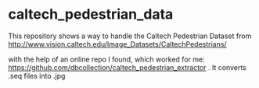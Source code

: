 # caltech_pedestrian_data

This repository shows a way to handle the Caltech Pedestrian Dataset from http://www.vision.caltech.edu/Image_Datasets/CaltechPedestrians/

with the help of an online repo I found, which worked for me: https://github.com/dbcollection/caltech_pedestrian_extractor . It converts .seq files into .jpg 

